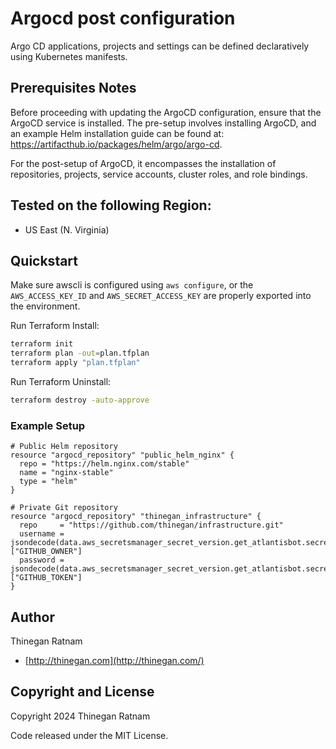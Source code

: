 # Argocd post configuration
Argo CD applications, projects and settings can be defined declaratively using Kubernetes manifests.

## Prerequisites Notes
Before proceeding with updating the ArgoCD configuration, ensure that the ArgoCD service is installed. The pre-setup involves installing ArgoCD, and an example Helm installation guide can be found at: https://artifacthub.io/packages/helm/argo/argo-cd.

For the post-setup of ArgoCD, it encompasses the installation of repositories, projects, service accounts, cluster roles, and role bindings.

## Tested on the following Region:
 - US East (N. Virginia)

## Quickstart
Make sure awscli is configured using `aws configure`, or the `AWS_ACCESS_KEY_ID` and `AWS_SECRET_ACCESS_KEY` are properly exported into the environment.

Run Terraform Install:

```bash
terraform init
terraform plan -out=plan.tfplan
terraform apply "plan.tfplan"
```

Run Terraform Uninstall:

```bash
terraform destroy -auto-approve
```

### Example Setup

```hcl
# Public Helm repository
resource "argocd_repository" "public_helm_nginx" {
  repo = "https://helm.nginx.com/stable"
  name = "nginx-stable"
  type = "helm"
}

# Private Git repository
resource "argocd_repository" "thinegan_infrastructure" {
  repo     = "https://github.com/thinegan/infrastructure.git"
  username = jsondecode(data.aws_secretsmanager_secret_version.get_atlantisbot.secret_string)["GITHUB_OWNER"]
  password = jsondecode(data.aws_secretsmanager_secret_version.get_atlantisbot.secret_string)["GITHUB_TOKEN"]
}
```

## Author

Thinegan Ratnam
 - [http://thinegan.com](http://thinegan.com/)

## Copyright and License

Copyright 2024 Thinegan Ratnam

Code released under the MIT License.